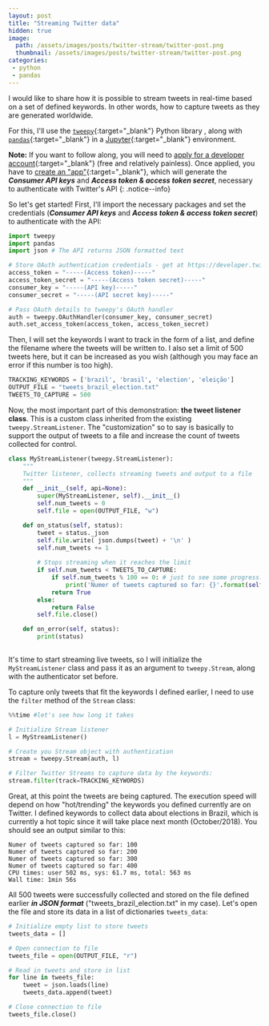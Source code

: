 ```yaml
---
layout: post
title: "Streaming Twitter data"
hidden: true
image: 
  path: /assets/images/posts/twitter-stream/twitter-post.png
  thumbnail: /assets/images/posts/twitter-stream/twitter-post.png
categories:
 - python
 - pandas
---
```


I would like to share how it is possible to stream tweets in real-time based on a set of defined keywords. In other words, how to capture tweets as they are generated worldwide.

For this, I'll use the [`tweepy`](http://www.tweepy.org/){:target="_blank"} Python library , along with [`pandas`](https://pandas.pydata.org/){:target="_blank"} in a [Jupyter](https://jupyter.org/){:target="_blank"} environment.

**Note:** If you want to follow along, you will need to [apply for a developer account](https://developer.twitter.com/en/apply/user){:target="_blank"} (free and relatively painless). 
Once applied, you have to [create an "app"](https://developer.twitter.com/en/apps){:target="_blank"}, which will generate the ***Consumer API keys*** and ***Access token & access token secret***, necessary to authenticate with Twitter's API
{: .notice--info}

So let's get started! First, I'll import the necessary packages and set the credentials (***Consumer API keys*** and ***Access token & access token secret***) to authenticate with the API:
```python
import tweepy
import pandas
import json # The API returns JSON formatted text

# Store OAuth authentication credentials - get at https://developer.twitter.com/en/apps
access_token = "-----(Access token)-----"
access_token_secret = "-----(Access token secret)-----"
consumer_key = "-----(API key)-----"
consumer_secret = "-----(API secret key)-----"

# Pass OAuth details to tweepy's OAuth handler
auth = tweepy.OAuthHandler(consumer_key, consumer_secret)
auth.set_access_token(access_token, access_token_secret)
```

Then, I will set the keywords I want to track in the form of a list, and define the filename where the tweets will be written to. I also set a limit of 500 tweets here, but it can be increased as you wish (although you may face an error if this number is too high). 
```python
TRACKING_KEYWORDS = ['brazil', 'brasil', 'election', 'eleição']
OUTPUT_FILE = "tweets_brazil_election.txt"
TWEETS_TO_CAPTURE = 500
```
Now, the most important part of this demonstration: **the tweet listener class**.
This is a custom class inherited from the existing `tweepy.StreamListener`. The "customization" so to say is basically to support the output of tweets to a file and increase the count of tweets collected for control.
```python
class MyStreamListener(tweepy.StreamListener):
    """
    Twitter listener, collects streaming tweets and output to a file
    """
    def __init__(self, api=None):
        super(MyStreamListener, self).__init__()
        self.num_tweets = 0
        self.file = open(OUTPUT_FILE, "w")

    def on_status(self, status):
        tweet = status._json
        self.file.write( json.dumps(tweet) + '\n' )
        self.num_tweets += 1
        
        # Stops streaming when it reaches the limit
        if self.num_tweets < TWEETS_TO_CAPTURE:
            if self.num_tweets % 100 == 0: # just to see some progress...
                print('Numer of tweets captured so far: {}'.format(self.num_tweets))
            return True
        else:
            return False
        self.file.close()

    def on_error(self, status):
        print(status)
        
```
It's time to start streaming live tweets, so I will initialize the `MyStreamListener` class and pass it as an argument to `tweepy.Stream`, along with the authenticator set before.

To capture only tweets that fit the keywords I defined earlier, I need to use the `filter` method of the `Stream` class:
```python
%%time #let's see how long it takes

# Initialize Stream listener
l = MyStreamListener()

# Create you Stream object with authentication
stream = tweepy.Stream(auth, l)

# Filter Twitter Streams to capture data by the keywords:
stream.filter(track=TRACKING_KEYWORDS)
```
Great, at this point the tweets are being captured. The execution speed will depend on how "hot/trending" the keywords you defined currently are on Twitter. I defined keywords to collect data about elections in Brazil, which is currently a hot topic since it will take place next month (October/2018). 
You should see an output similar to this:
```
Numer of tweets captured so far: 100
Numer of tweets captured so far: 200
Numer of tweets captured so far: 300
Numer of tweets captured so far: 400
CPU times: user 502 ms, sys: 61.7 ms, total: 563 ms
Wall time: 1min 56s
```

All 500 tweets were successfully collected and stored on the file defined earlier ***in JSON format*** ("tweets_brazil_election.txt" in my case). Let's open the file and store its data in a list of dictionaries `tweets_data`:

```python
# Initialize empty list to store tweets
tweets_data = []

# Open connection to file
tweets_file = open(OUTPUT_FILE, "r")

# Read in tweets and store in list
for line in tweets_file:
    tweet = json.loads(line)
    tweets_data.append(tweet)

# Close connection to file
tweets_file.close()
```
